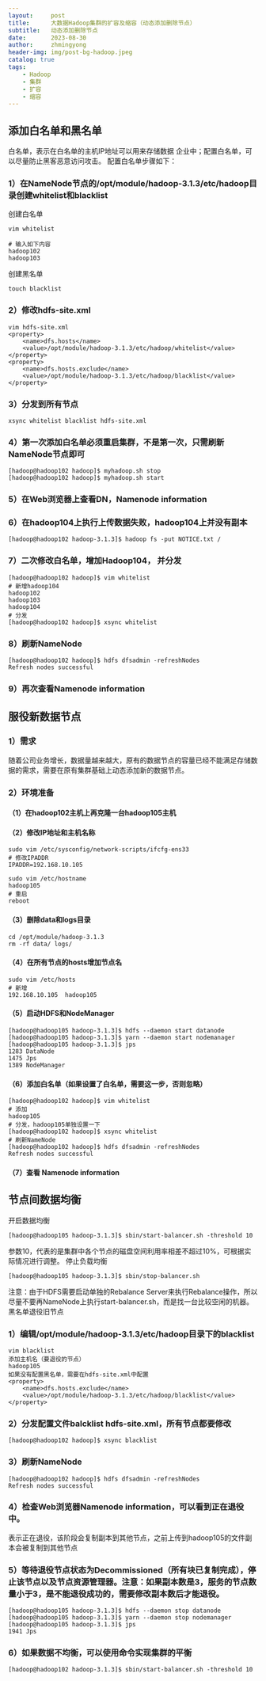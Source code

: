 ```yaml
---
layout:     post
title:      大数据Hadoop集群的扩容及缩容（动态添加删除节点）
subtitle:   动态添加删除节点
date:       2023-08-30
author:     zhmingyong
header-img: img/post-bg-hadoop.jpeg
catalog: true
tags:
    - Hadoop
    - 集群
    - 扩容
    - 缩容
---
```


## 添加白名单和黑名单
白名单，表示在白名单的主机IP地址可以用来存储数据
企业中；配置白名单，可以尽量防止黑客恶意访问攻击。
配置白名单步骤如下：
### 1）在NameNode节点的/opt/module/hadoop-3.1.3/etc/hadoop目录创建whitelist和blacklist
创建白名单
```shell
vim whitelist

# 输入如下内容
hadoop102
hadoop103
```
创建黑名单
```shell
touch blacklist
```
### 2）修改hdfs-site.xml
```shell
vim hdfs-site.xml
<property>
    <name>dfs.hosts</name>
    <value>/opt/module/hadoop-3.1.3/etc/hadoop/whitelist</value>
</property>
<property>
    <name>dfs.hosts.exclude</name>
    <value>/opt/module/hadoop-3.1.3/etc/hadoop/blacklist</value>
</property>
```

### 3）分发到所有节点
```shell
xsync whitelist blacklist hdfs-site.xml
```
### 4）第一次添加白名单必须重启集群，不是第一次，只需刷新NameNode节点即可
```shell
[hadoop@hadoop102 hadoop]$ myhadoop.sh stop
[hadoop@hadoop102 hadoop]$ myhadoop.sh start
```
### 5）在Web浏览器上查看DN，Namenode information

### 6）在hadoop104上执行上传数据失败，hadoop104上并没有副本
```shell
[hadoop@hadoop102 hadoop-3.1.3]$ hadoop fs -put NOTICE.txt /
```
### 7）二次修改白名单，增加Hadoop104， 并分发
```shell
[hadoop@hadoop102 hadoop]$ vim whitelist
# 新增hadoop104
hadoop102
hadoop103
hadoop104
# 分发
[hadoop@hadoop102 hadoop]$ xsync whitelist
```
### 8）刷新NameNode
```shell
[hadoop@hadoop102 hadoop]$ hdfs dfsadmin -refreshNodes
Refresh nodes successful
```
### 9）再次查看Namenode information

## 服役新数据节点
### 1）需求
随着公司业务增长，数据量越来越大，原有的数据节点的容量已经不能满足存储数据的需求，需要在原有集群基础上动态添加新的数据节点。
### 2）环境准备
#### （1）在hadoop102主机上再克隆一台hadoop105主机
#### （2）修改IP地址和主机名称
```shell
sudo vim /etc/sysconfig/network-scripts/ifcfg-ens33
# 修改IPADDR
IPADDR=192.168.10.105

sudo vim /etc/hostname
hadoop105
# 重启
reboot
```
#### （3）删除data和logs目录
```shell
cd /opt/module/hadoop-3.1.3
rm -rf data/ logs/
```
#### （4）在所有节点的hosts增加节点名
```shell
sudo vim /etc/hosts
# 新增
192.168.10.105	hadoop105
```
#### （5）启动HDFS和NodeManager
```shell
[hadoop@hadoop105 hadoop-3.1.3]$ hdfs --daemon start datanode
[hadoop@hadoop105 hadoop-3.1.3]$ yarn --daemon start nodemanager
[hadoop@hadoop105 hadoop-3.1.3]$ jps
1283 DataNode
1475 Jps
1389 NodeManager
```
#### （6）添加白名单（如果设置了白名单，需要这一步，否则忽略）
```shell
[hadoop@hadoop102 hadoop]$ vim whitelist 
# 添加
hadoop105
# 分发，hadoop105单独设置一下
[hadoop@hadoop102 hadoop]$ xsync whitelist
# 刷新NameNode
[hadoop@hadoop102 hadoop]$ hdfs dfsadmin -refreshNodes
Refresh nodes successful
```
#### （7）查看 Namenode information

## 节点间数据均衡
开启数据均衡
```shell
[hadoop@hadoop105 hadoop-3.1.3]$ sbin/start-balancer.sh -threshold 10
```
参数10，代表的是集群中各个节点的磁盘空间利用率相差不超过10%，可根据实际情况进行调整。
停止负载均衡
```shell
[hadoop@hadoop105 hadoop-3.1.3]$ sbin/stop-balancer.sh
```
注意：由于HDFS需要启动单独的Rebalance Server来执行Rebalance操作，所以尽量不要再NameNode上执行start-balancer.sh，而是找一台比较空闲的机器。
黑名单退役旧节点
### 1）编辑/opt/module/hadoop-3.1.3/etc/hadoop目录下的blacklist
```shell
vim blacklist
添加主机名（要退役的节点）
hadoop105
如果没有配置黑名单，需要在hdfs-site.xml中配置
<property>
    <name>dfs.hosts.exclude</name>
    <value>/opt/module/hadoop-3.1.3/etc/hadoop/blacklist</value>
</property>
```

### 2）分发配置文件balcklist hdfs-site.xml，所有节点都要修改
```shell
[hadoop@hadoop102 hadoop]$ xsync blacklist
```
### 3）刷新NameNode
```shell
[hadoop@hadoop102 hadoop]$ hdfs dfsadmin -refreshNodes
Refresh nodes successful
```
### 4）检查Web浏览器Namenode information，可以看到正在退役中。


表示正在退役，该阶段会复制副本到其他节点，之前上传到hadoop105的文件副本会被复制到其他节点
### 5）等待退役节点状态为Decommissioned（所有块已复制完成），停止该节点以及节点资源管理器。注意：如果副本数是3，服务的节点数量小于3，是不能退役成功的，需要修改副本数后才能退役。


```shell
[hadoop@hadoop105 hadoop-3.1.3]$ hdfs --daemon stop datanode
[hadoop@hadoop105 hadoop-3.1.3]$ yarn --daemon stop nodemanager
[hadoop@hadoop105 hadoop-3.1.3]$ jps
1941 Jps
```
### 6）如果数据不均衡，可以使用命令实现集群的平衡
```shell
[hadoop@hadoop102 hadoop-3.1.3]$ sbin/start-balancer.sh -threshold 10
```
